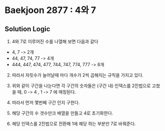 # Baekjoon 2877 :  4와 7

## Solution Logic

1. 4와 7로 이루어진 수를 나열해 보면 다음과 같다

- 4, 7 -> 2개
- 44, 47, 74, 77 -> 4개
- 444, 447, 474, 477, 744, 747, 774, 777 -> 8개

2. 따라서 자릿수가 늘어날때 마다 개수가 2씩 곱해지는 규칙을 가지고 있다.

3. 위와 같이 구간을 나눈다면 각 구간의 숫자들은 (구간 내) 인덱스를 2진법으로 고쳤을 때,
0 -> 4 , 1 -> 7 에 매칭된다.

4. 따라서 먼저 몇번째 구간 인지 구한다.

5. 해당 구간의 수 갯수만크 배열을 만들고 4로 초기화한다.

6. 해당 인덱스를 2진법으로 전환해 1에 해당 하는 부분만 7로 바꿔준다.
